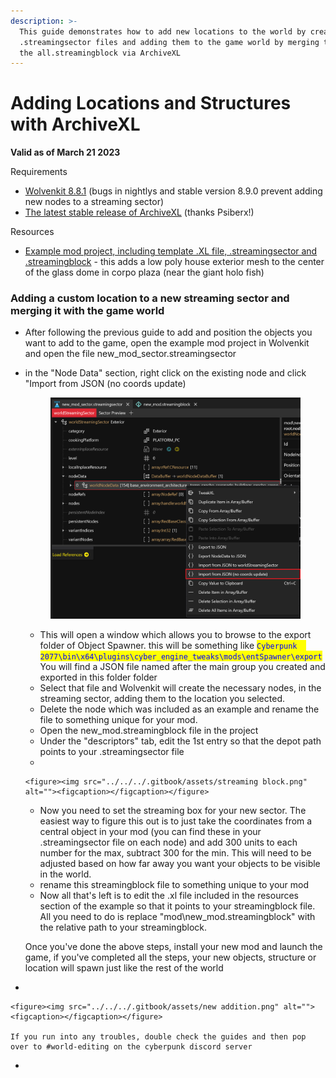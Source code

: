 ```yaml
---
description: >-
  This guide demonstrates how to add new locations to the world by creating new
  .streamingsector files and adding them to the game world by merging them with
  the all.streamingblock via ArchiveXL
---
```


# Adding Locations and Structures with ArchiveXL

**Valid as of March 21 2023**

Requirements

* [Wolvenkit 8.8.1](https://github.com/WolvenKit/WolvenKit/releases/tag/8.8.1) (bugs in nightlys and stable version 8.9.0 prevent adding new nodes to a streaming sector)&#x20;
* [The latest stable release of ArchiveXL](https://github.com/psiberx/cp2077-archive-xl/releases)  (thanks Psiberx!)&#x20;

Resources

* [Example mod project, including template .XL file, .streamingsector and .streamingblock](https://mega.nz/file/LUFX1RhC#UWw91FcCmWa8bcBJYBGoDVgueYXp93zLLq3MjeCgQ9c) - this adds a low poly house exterior mesh to the center of the glass dome in corpo plaza (near the giant holo fish)

### Adding a custom location to a new streaming sector and merging it with the game world

* After following the previous guide to add and position the objects you want to add to the game, open the example mod project in Wolvenkit and open the file new\_mod\_sector.streamingsector&#x20;
*   in the "Node Data" section, right click on the existing node and click "Import from JSON (no coords update)&#x20;

    <figure><img src="../../../.gitbook/assets/import from json.png" alt=""><figcaption></figcaption></figure>

    * This will open a window which allows you to browse to the export folder of Object Spawner. this will be something like <mark style="color:blue;">`Cyberpunk  2077\bin\x64\plugins\cyber_engine_tweaks\mods\entSpawner\export`</mark> You will find a JSON file named after the main group you created and exported in this folder folder&#x20;
    * Select that file and Wolvenkit will create the necessary nodes, in the streaming sector, adding them to the location you selected.&#x20;
    * Delete the node which was included as an example and rename the file to something unique for your mod.
    * Open the new\_mod.streamingblock file in the project
    * Under the "descriptors" tab, edit the 1st entry so that the depot path points to your .streamingsector file
    *

        <figure><img src="../../../.gitbook/assets/streaming block.png" alt=""><figcaption></figcaption></figure>



    * Now you need to set the streaming box for your new sector.  The easiest way to figure this out is to just take the coordinates from a central object in your mod (you can find these in your .streamingsector file on each node) and add 300 units to each number for the max, subtract 300 for the min. This will need to be adjusted based on how far away you want your objects to be visible in the world.
    * rename this streamingblock file to something unique to your mod
    * Now all that's left is to edit the .xl file included in the resources section of the example so that it points to your streamingblock file. All you need to do is replace "mod\new\_mod.streamingblock" with the relative path to your streamingblock.&#x20;

    Once you've done the above steps, install your new mod and launch the game, if you've completed all the steps, your new objects, structure or location will spawn just like the rest of the world
*

    <figure><img src="../../../.gitbook/assets/new addition.png" alt=""><figcaption></figcaption></figure>

    If you run into any troubles, double check the guides and then pop over to #world-editing on the cyberpunk discord server
*
